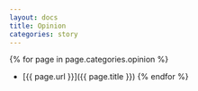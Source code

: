 ```yaml
---
layout: docs
title: Opinion
categories: story
---
```


{% for page in page.categories.opinion %}
* [{{ page.url }}]({{ page.title }})
{% endfor %}